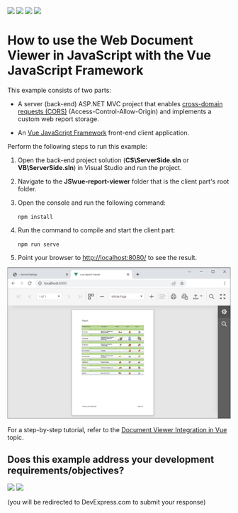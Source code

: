 <!-- default badges list -->
![](https://img.shields.io/endpoint?url=https://codecentral.devexpress.com/api/v1/VersionRange/228656974/20.1.14%2B)
[![](https://img.shields.io/badge/Open_in_DevExpress_Support_Center-FF7200?style=flat-square&logo=DevExpress&logoColor=white)](https://supportcenter.devexpress.com/ticket/details/T848267)
[![](https://img.shields.io/badge/📖_How_to_use_DevExpress_Examples-e9f6fc?style=flat-square)](https://docs.devexpress.com/GeneralInformation/403183)
[![](https://img.shields.io/badge/💬_Leave_Feedback-feecdd?style=flat-square)](#does-this-example-address-your-development-requirementsobjectives)
<!-- default badges end -->
# How to use the Web Document Viewer in JavaScript with the Vue JavaScript Framework

This example consists of two parts: 

- A server (back-end) ASP.NET MVC project that enables [cross-domain requests (CORS)](https://developer.mozilla.org/en-US/docs/Web/HTTP/CORS) (Access-Control-Allow-Origin) and implements a custom web report storage.

- An <a href="https://vuejs.org/">Vue JavaScript Framework</a> front-end client application.

Perform the following steps to run this example:

1. Open the back-end project solution (**CS\ServerSide.sln** or **VB\ServerSide.sln**) in Visual Studio and run the project.
2. Navigate to the **JS\vue-report-viewer** folder that is the client part's root folder.
3. Open the console and run the following command:

    ```npm install```

4. Run the command to compile and start the client part:

    ```npm run serve```

5. Point your browser to [http://localhost:8080/](http://localhost:8080/) to see the result.

![](images/screenshot.png)

For a step-by-step tutorial, refer to the
[Document Viewer Integration in Vue](https://docs.devexpress.com/XtraReports/401539) topic.
<!-- feedback -->
## Does this example address your development requirements/objectives?

[<img src="https://www.devexpress.com/support/examples/i/yes-button.svg"/>](https://www.devexpress.com/support/examples/survey.xml?utm_source=github&utm_campaign=reporting-vue-integrate-web-document-viewer&~~~was_helpful=yes) [<img src="https://www.devexpress.com/support/examples/i/no-button.svg"/>](https://www.devexpress.com/support/examples/survey.xml?utm_source=github&utm_campaign=reporting-vue-integrate-web-document-viewer&~~~was_helpful=no)

(you will be redirected to DevExpress.com to submit your response)
<!-- feedback end -->
